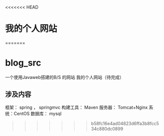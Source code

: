 <<<<<<< HEAD
# 我的个人网站
=======
# blog_src
一个使用Javaweb搭建的B/S 的网站
我的个人网站（待完成）

## 涉及内容
框架： spring ， springmvc 
构建工具： Maven 
服务器： Tomcat+Nginx
系统：CentOS
数据库： mysql
>>>>>>> b58fc16e4ad04823d6ffa3b8fcc534c880dc0899

